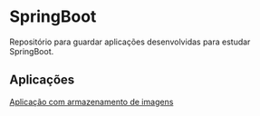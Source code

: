 # SpringBoot
Repositório para guardar aplicações desenvolvidas para estudar SpringBoot.

## Aplicações
[Aplicação com armazenamento de imagens](https://github.com/esteroliver/SpringBoot/rest-images)